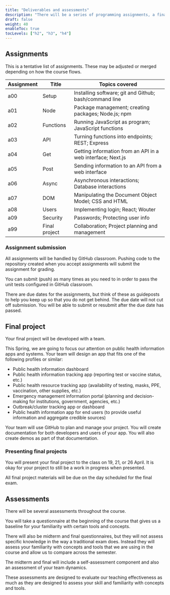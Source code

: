 ```yaml
---
title: "Deliverables and assessments"
description: "There will be a series of programming assignments, a final team project to develop a web application, and several assessments."
draft: false
weight: 40
enableToc: true
tocLevels: ["h2", "h3", "h4"]
---
```


## Assignments

This is a tentative list of assignments.
These may be adjusted or merged depending on how the course flows. 

| Assignment | Title | Topics covered |
|---|---|---|
| a00 | Setup | Installing software; git and Github; bash/command line |
| a01 | Node | Package management; creating packages; Node.js; npm |
| a02 | Functions | Running JavaScript as program; JavaScript functions |
| a03 | API | Turning functions into endpoints; REST; Express |
| a04 | Get | Getting information from an API in a web interface; Next.js |
| a05 | Post | Sending information to an API from a web interface |
| a06 | Async | Asynchronous interactions; Database interactions |
| a07 | DOM | Manipulating the Document Object Model; CSS and HTML |
| a08 | Users | Implementing login; React; Wouter |
| a09 | Security | Passwords; Protecting user info |
| a99 | Final project | Collaboration; Project planning and management |

### Assignment submission

All assignments will be handled by GitHub classroom.
Pushing code to the repository created when you accept assignments will submit the assignment for grading.

You can submit (push) as many times as you need to in order to pass the unit tests configured in GitHub classroom.

There are due dates for the assignments, but think of these as guideposts to help you keep up so that you do not get behind.
The due date will not cut off submission.
You will be able to submit or resubmit after the due date has passed. 

## Final project

Your final project will be developed with a team.

This Spring, we are going to focus our attention on public health information apps and systems.
Your team will design an app that fits one of the following profiles or similar:

- Public health information dashboard
- Public health information tracking app (reporting test or vaccine status, etc.)
- Public health resource tracking app (availability of testing, masks, PPE, vaccination, other supplies, etc.)
- Emergency management information portal (planning and decision-making for institutions, government, agencies, etc.)
- Outbreak/cluster tracking app or dashboard
- Public health information app for end users (to provide useful information and aggregate credible sources)

Your team will use GitHub to plan and manage your project.
You will create documentation for both developers and users of your app.
You will also create demos as part of that documentation.

### Presenting final projects

You will present your final project to the class on 19, 21, or 26 April.
It is okay for your project to still be a work in progress when presented.

All final project materials will be due on the day scheduled for the final exam.

## Assessments

There will be several assessments throughout the course.

You will take a questionnaire at the beginning of the course that gives us a baseline for your familiarity with certain tools and concepts. 

There will also be midterm and final questionnaires, but they will not assess specific knowledge in the way a traditional exam does.
Instead they will assess your familiarity with concepts and tools that we are using in the course and allow us to compare across the semester.

The midterm and final will include a self-assessment component and also an assessment of your team dynamics.

These assessments are designed to evaluate our teaching effectiveness as much as they are designed to assess your skill and familiarity with concepts and tools.
